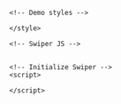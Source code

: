 <!DOCTYPE html>
<html lang="en">
  <head>
    <meta charset="utf-8" />
    <title>Swiper demo</title>
    <meta
      name="viewport"
      content="width=device-width, initial-scale=1, minimum-scale=1, maximum-scale=1"
    />
   

    <!-- Demo styles -->
  
    </style>
  </head>

  <body>
    <!-- Swiper -->
    

    <!-- Swiper JS -->
    

    <!-- Initialize Swiper -->
    <script>
     
    </script>
  </body>
</html>
